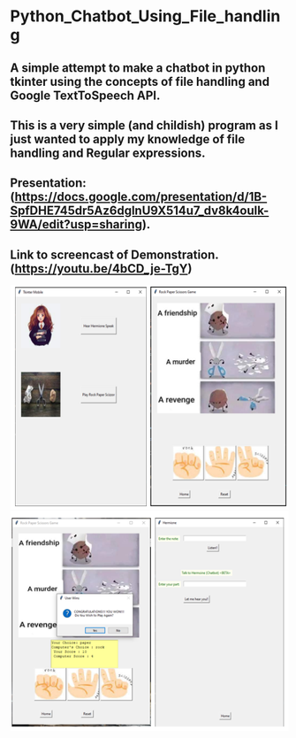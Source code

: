 # Python_Chatbot_Using_File_handling
## A simple attempt to make a chatbot in python tkinter using the concepts of file handling and Google TextToSpeech API.
## This is a very simple (and childish) program as I just wanted to apply my knowledge of file handling and Regular expressions.
## Presentation:  (https://docs.google.com/presentation/d/1B-SpfDHE745dr5Az6dglnU9X514u7_dv8k4oulk-9WA/edit?usp=sharing).
## Link to screencast of Demonstration.  (https://youtu.be/4bCD_je-TgY)
![alt text](https://github.com/omrawal/Images/blob/master/Chatbot_FH_IM1.png?raw=true)
![alt text](https://github.com/omrawal/Images/blob/master/Chatbot_FH_IM2.png?raw=true)
